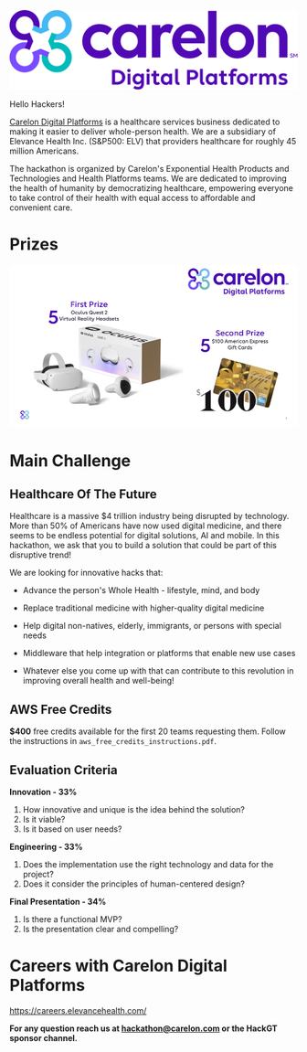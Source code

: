 ![Carelon Digital Platforms Logo](.resources/cdp_sm_h_rgb_c.png?raw=true "Logo")


Hello Hackers!

[Carelon Digital Platforms](https://www.carelondigitalplatforms.com) is a healthcare services business dedicated to making it easier to deliver whole-person health. We are a subsidiary of Elevance Health Inc. (S&P500: ELV) that providers healthcare for roughly 45 million Americans.

The hackathon is organized by Carelon's Exponential Health Products and Technologies and Health Platforms teams. We are dedicated to improving the health of humanity by democratizing healthcare, empowering everyone to take control of their health with equal access to affordable and convenient care.

# Prizes

![Prizes](.resources/prizes.png?raw=true "Prizes")

# Main Challenge
## Healthcare Of The Future

Healthcare is a massive $4 trillion industry being disrupted by technology. More than 50% of Americans have now used digital medicine, and there seems to be endless potential for digital solutions, AI and mobile. In this hackathon, we ask that you to build a solution that could be part of this disruptive trend! 

We are looking for innovative hacks that: 

* Advance the person's Whole Health - lifestyle, mind, and body 

* Replace traditional medicine with higher-quality digital medicine 

* Help digital non-natives, elderly, immigrants, or persons with special needs 

* Middleware that help integration or platforms that enable new use cases 

* Whatever else you come up with that can contribute to this revolution in improving overall health and well-being! 

## AWS Free Credits 

**$400** free credits available for the first 20 teams requesting them. 
Follow the instructions in `aws_free_credits_instructions.pdf`.
## Evaluation Criteria

**Innovation - 33%**
1. How innovative and unique is the idea behind the solution?  
2. Is it viable? 
3. Is it based on user needs?

**Engineering - 33%**
1. Does the implementation use the right technology and data for the project? 
2. Does it consider the principles of human-centered design?

**Final Presentation - 34%**
1. Is there a functional MVP? 
2. Is the presentation clear and compelling?

# Careers with Carelon Digital Platforms
https://careers.elevancehealth.com/ 

**For any question reach us at hackathon@carelon.com or the HackGT sponsor channel.**

